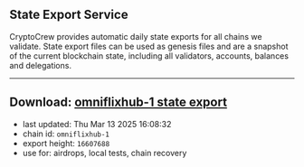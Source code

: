 ## State Export Service
CryptoCrew provides automatic daily state exports for all chains we validate. State export files can be used as genesis files and are a snapshot of the current blockchain state, including all validators, accounts, balances and delegations.

---
**Download: [omniflixhub-1 state export](https://dl-eu2.ccvalidators.com/SERVICE/omniflixhub/omniflixhub-1_export_16607688.json)**
---

- last updated: Thu Mar 13 2025 16:08:32
- chain id: `omniflixhub-1`
- export height: `16607688`
- use for: airdrops, local tests, chain recovery
